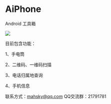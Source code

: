 # AiPhone
Android 工具箱

![](https://github.com/mahsky/AiPhone/blob/master/app/image/home.png)

目前包含功能：

1、手电筒

2、二维码、一维码扫描

3、电话归属地查询

4、手机信息


联系方式：mahsky@qq.com
QQ交流群：21791781

